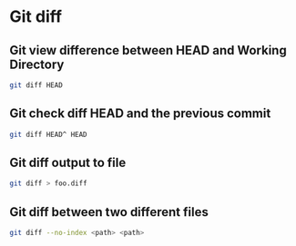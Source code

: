 # Git diff

## Git view difference between HEAD and Working Directory

```bash
git diff HEAD
```

## Git check diff HEAD and the previous commit

```bash
git diff HEAD^ HEAD
```

## Git diff output to file

```bash
git diff > foo.diff
```

## Git diff between two different files

```bash
git diff --no-index <path> <path>
```
